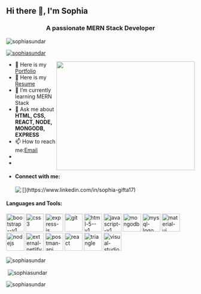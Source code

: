 ## Hi there 👋, I'm Sophia


<h3 align="center">A passionate MERN Stack Developer</h3>  <p align="left"> <img src="https://komarev.com/ghpvc/?username=sophiasundar&label=Profile%20views&color=0e75b6&style=flat" alt="sophiasundar" /> </p>
<p align="left"> <a href="https://github.com/ryo-ma/github-profile-trophy"><img src="https://github-profile-trophy.vercel.app/?username=sophiasundar" alt="sophiasundar" /></a> </p>

<img align="right" width="370" height="290" src="https://media.tenor.com/IF2JdxzmyN4AAAAi/coding-girl.gif">


- 🔭 Here is my [Portfolio](https://portfolio-sophia-one.vercel.app/)
- 📄 Here is my [Resume](https://drive.google.com/file/d/1ZBoFu2Q718Wmg8r1_R4_JJ8UvalOd6j7/view?usp=sharing)
- 🌱 I’m currently learning MERN Stack
- 💬 Ask me about  **HTML, CSS, REACT, NODE, MONGODB, EXPRESS**
- 📫 How to reach me:[Email](mailto:sophiagifta17@gmail.com)
- 
- 
- <h4>Connect with me:</h4>[<img align="left" src="https://img.shields.io/badge/LinkedIn-0077B5?style=for-the-badge&logo=linkedin&logoColor=white">](https://www.linkedin.com/in/sophia-gifta17)

#### <h4 align="left">Languages and Tools:</h4>
 [<img width="48" height="48" src="https://img.icons8.com/color/48/bootstrap--v1.png" alt="bootstrap--v1"/>](https://getbootstrap.com/)  [<img width="48" height="48" src="https://img.icons8.com/color/48/css3.png" alt="css3"/>](https://www.w3schools.com/css/)  [<img width="48" height="48" src="https://img.icons8.com/color/48/express-js.png" alt="express-js"/>](https://expressjs.com/) [<img width="48" height="48" src="https://img.icons8.com/color/48/git.png" alt="git"/>](https://git-scm.com/) [<img width="48" height="48" src="https://img.icons8.com/color/240/html-5--v1.png" alt="html-5--v1"/>](https://www.w3schools.com/html/)  [<img width="48" height="48" src="https://img.icons8.com/color/48/javascript--v1.png" alt="javascript--v1"/>](https://developer.mozilla.org/en-US/docs/Web/JavaScript)  [<img width="48" height="48" src="https://img.icons8.com/color/48/mongodb.png" alt="mongodb"/>](https://www.mongodb.com/) [<img width="48" height="48" src="https://img.icons8.com/color/48/mysql-logo.png" alt="mysql-logo"/>](https://www.mysql.com/) [<img width="48" height="48" src="https://img.icons8.com/color/48/material-ui.png" alt="material-ui"/>](https://mui.com/material-ui/) [<img width="48" height="48" src="https://img.icons8.com/color/48/nodejs.png" alt="nodejs"/>](https://nodejs.org/en) [<img width="48" height="48" src="https://img.icons8.com/external-tal-revivo-color-tal-revivo/96/external-netlify-a-cloud-computing-company-that-offers-hosting-and-serverless-backend-services-for-static-websites-logo-color-tal-revivo.png" alt="external-netlify-a-cloud-computing-company-that-offers-hosting-and-serverless-backend-services-for-static-websites-logo-color-tal-revivo"/>](https://www.netlify.com/)  [<img width="48" height="48" src="https://img.icons8.com/dusk/64/postman-api.png" alt="postman-api"/>](https://www.postman.com/)  [<img width="48" height="48" src="https://img.icons8.com/officel/80/react.png" alt="react"/>](https://react.dev/)  [<img width="48" height="48" src="https://img.icons8.com/fluency-systems-filled/48/triangle.png" alt="triangle"/>](https://vercel.com/) <img width="48" height="48" src="https://img.icons8.com/dusk/64/visual-studio.png" alt="visual-studio"/>

<p><img align="left" src="https://github-readme-stats.vercel.app/api/top-langs?username=sophiasundar&show_icons=true&locale=en&layout=compact" alt="sophiasundar" /></p>

<br/>
<p>&nbsp;<img align="center" src="https://github-readme-stats.vercel.app/api?username=sophiasundar&show_icons=true&locale=en" alt="sophiasundar" /></p>


<p><img align="center" src="https://github-readme-streak-stats.herokuapp.com/?user=sophiasundar&" alt="sophiasundar" /></p>
